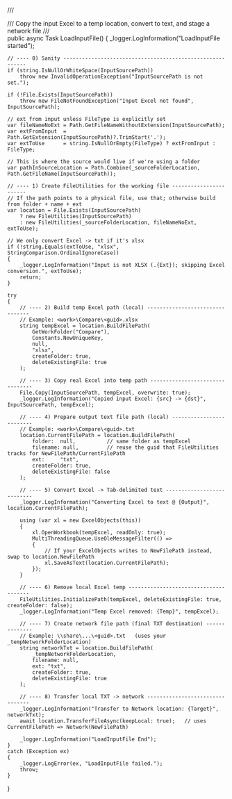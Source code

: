 /// <summary>
/// Copy the input Excel to a temp location, convert to text, and stage a network file
/// </summary>
public async Task LoadInputFile()
{
    _logger.LogInformation("LoadInputFile started");

    // ---- 0) Sanity ----------------------------------------------------------
    if (string.IsNullOrWhiteSpace(InputSourcePath))
        throw new InvalidOperationException("InputSourcePath is not set.");

    if (!File.Exists(InputSourcePath))
        throw new FileNotFoundException("Input Excel not found", InputSourcePath);

    // ext from input unless FileType is explicitly set
    var fileNameNoExt = Path.GetFileNameWithoutExtension(InputSourcePath);
    var extFromInput  = Path.GetExtension(InputSourcePath)?.TrimStart('.');
    var extToUse      = string.IsNullOrEmpty(FileType) ? extFromInput : FileType;

    // This is where the source would live if we're using a folder
    var pathInSourceLocation = Path.Combine(_sourceFolderLocation, Path.GetFileName(InputSourcePath));

    // ---- 1) Create FileUtilities for the working file -----------------------
    // If the path points to a physical file, use that; otherwise build from folder + name + ext
    var location = File.Exists(InputSourcePath)
        ? new FileUtilities(InputSourcePath)
        : new FileUtilities(_sourceFolderLocation, fileNameNoExt, extToUse);

    // We only convert Excel -> txt if it's xlsx
    if (!string.Equals(extToUse, "xlsx", StringComparison.OrdinalIgnoreCase))
    {
        _logger.LogInformation("Input is not XLSX (.{Ext}); skipping Excel conversion.", extToUse);
        return;
    }

    try
    {
        // ---- 2) Build temp Excel path (local) --------------------------------
        // Example: <work>\Compare\<guid>.xlsx
        string tempExcel = location.BuildFilePath(
            GetWorkFolder("Compare"),
            Constants.NewUniqueKey,
            null,
            "xlsx",
            createFolder: true,
            deleteExistingFile: true
        );

        // ---- 3) Copy real Excel into temp path --------------------------------
        File.Copy(InputSourcePath, tempExcel, overwrite: true);
        _logger.LogInformation("Copied input Excel: {src} -> {dst}", InputSourcePath, tempExcel);

        // ---- 4) Prepare output text file path (local) -------------------------
        // Example: <work>\Compare\<guid>.txt
        location.CurrentFilePath = location.BuildFilePath(
            folder:  null,          // same folder as tempExcel
            filename: null,         // reuse the guid that FileUtilities tracks for NewFilePath/CurrentFilePath
            ext:     "txt",
            createFolder: true,
            deleteExistingFile: false
        );

        // ---- 5) Convert Excel -> Tab-delimited text ---------------------------
        _logger.LogInformation("Converting Excel to text @ {Output}", location.CurrentFilePath);

        using (var xl = new ExcelObjects(this))
        {
            xl.OpenWorkbook(tempExcel, readOnly: true);
            MultiThreadingQueue.UseOleMessageFilter(() =>
            {
                // If your ExcelObjects writes to NewFilePath instead, swap to location.NewFilePath
                xl.SaveAsText(location.CurrentFilePath);
            });
        }

        // ---- 6) Remove local Excel temp --------------------------------------
        FileUtilities.InitializePath(tempExcel, deleteExistingFile: true, createFolder: false);
        _logger.LogInformation("Temp Excel removed: {Temp}", tempExcel);

        // ---- 7) Create network file path (final TXT destination) --------------
        // Example: \\share\...\<guid>.txt   (uses your _tempNetworkFolderLocation)
        string networkTxt = location.BuildFilePath(
            _tempNetworkFolderLocation,
            filename: null,
            ext: "txt",
            createFolder: true,
            deleteExistingFile: true
        );

        // ---- 8) Transfer local TXT -> network --------------------------------
        _logger.LogInformation("Transfer to Network location: {Target}", networkTxt);
        await location.TransferFileAsync(keepLocal: true);   // uses CurrentFilePath => Network(NewFilePath)

        _logger.LogInformation("LoadInputFile End");
    }
    catch (Exception ex)
    {
        _logger.LogError(ex, "LoadInputFile failed.");
        throw;
    }
}

